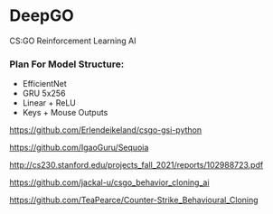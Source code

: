 # DeepGO
CS:GO Reinforcement Learning AI

### Plan For Model Structure:
  - EfficientNet
  - GRU 5x256
  - Linear + ReLU
  - Keys + Mouse Outputs


https://github.com/Erlendeikeland/csgo-gsi-python

https://github.com/IgaoGuru/Sequoia

http://cs230.stanford.edu/projects_fall_2021/reports/102988723.pdf

https://github.com/jackal-u/csgo_behavior_cloning_ai

https://github.com/TeaPearce/Counter-Strike_Behavioural_Cloning
